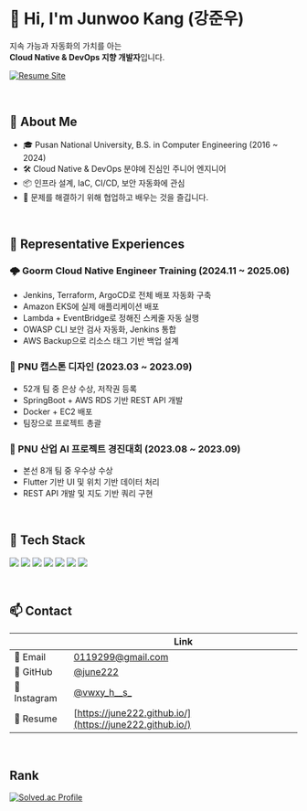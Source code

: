 # 👋 Hi, I'm Junwoo Kang (강준우)

지속 가능과 자동화의 가치를 아는  
**Cloud Native & DevOps 지향 개발자**입니다.

[![Resume Site](https://img.shields.io/badge/View%20My%20Resume-%23000000.svg?style=for-the-badge&logo=github&logoColor=white)](https://june222.github.io/)

<br>

## 🚀 About Me

- 🎓 Pusan National University, B.S. in Computer Engineering (2016 ~ 2024)
- 🛠️ Cloud Native & DevOps 분야에 진심인 주니어 엔지니어
- 📦 인프라 설계, IaC, CI/CD, 보안 자동화에 관심
- 🧠 문제를 해결하기 위해 협업하고 배우는 것을 즐깁니다.

<br>

## 💼 Representative Experiences

### 🌩️ Goorm Cloud Native Engineer Training (2024.11 ~ 2025.06)

- Jenkins, Terraform, ArgoCD로 전체 배포 자동화 구축
- Amazon EKS에 실제 애플리케이션 배포
- Lambda + EventBridge로 정해진 스케줄 자동 실행
- OWASP CLI 보안 검사 자동화, Jenkins 통합
- AWS Backup으로 리소스 태그 기반 백업 설계

### 🏅 PNU 캡스톤 디자인 (2023.03 ~ 2023.09)

- 52개 팀 중 은상 수상, 저작권 등록
- SpringBoot + AWS RDS 기반 REST API 개발
- Docker + EC2 배포
- 팀장으로 프로젝트 총괄

### 🧭 PNU 산업 AI 프로젝트 경진대회 (2023.08 ~ 2023.09)

- 본선 8개 팀 중 우수상 수상
- Flutter 기반 UI 및 위치 기반 데이터 처리
- REST API 개발 및 지도 기반 쿼리 구현

<br>

## 🧰 Tech Stack

<img src="https://img.shields.io/badge/Docker-2496ED?style=flat&logo=Docker&logoColor=white"/> <img src="https://img.shields.io/badge/Terraform-844FBA?style=flat&logo=Terraform&logoColor=white"/> <img src="https://img.shields.io/badge/Jenkins-ED986C?style=flat&logo=Jenkins&logoColor=white"/> <img src="https://img.shields.io/badge/ArgoCD-EF7B4D?style=flat&logo=Argo&logoColor=white"/> <img src="https://img.shields.io/badge/Kubernetes-326CE5?style=flat&logo=Kubernetes&logoColor=white"/> <img src="https://img.shields.io/badge/Flutter-02569B?style=flat&logo=Flutter&logoColor=white"/> <img src="https://img.shields.io/badge/SpringBoot-6DB33F?style=flat&logo=SpringBoot&logoColor=white"/>

<br>

## 📫 Contact

|        | Link |
|--------|------|
| 📧 Email | [0119299@gmail.com](mailto:0119299@gmail.com) |
| 🐙 GitHub | [@june222](https://github.com/june222) |
| 📸 Instagram | [@vwxy_h__s_](https://www.instagram.com/vwxy_h__s_/) |
| 📄 Resume | [https://june222.github.io/](https://june222.github.io/) |


<br>

## Rank
[![Solved.ac Profile](http://mazassumnida.wtf/api/v2/generate_badge?boj=jangtai4)](https://solved.ac/jangtai4/)


